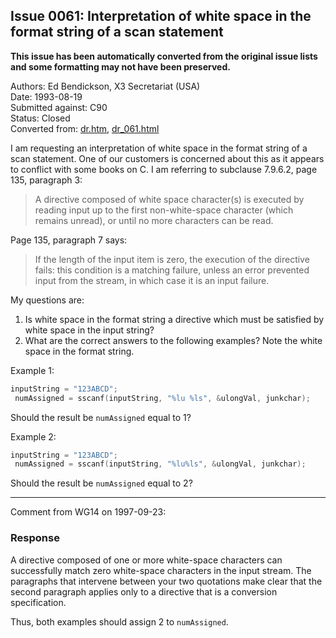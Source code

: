 ## Issue 0061: Interpretation of white space in the format string of a scan statement

**This issue has been automatically converted from the original issue lists and some formatting may not have been preserved.**

Authors: Ed Bendickson, X3 Secretariat (USA)  
Date: 1993-08-19  
Submitted against: C90  
Status: Closed  
Converted from: [dr.htm](https://www.open-std.org/jtc1/sc22/wg14/www/docs/dr.htm), [dr_061.html](https://www.open-std.org/jtc1/sc22/wg14/www/docs/dr_061.html)

I am requesting an interpretation of white space in the format string of a scan
statement. One of our customers is concerned about this as it appears to
conflict with some books on C. I am referring to subclause 7.9.6.2, page 135,
paragraph 3:

> A directive composed of white space character(s) is executed by reading input up
> to the first non-white-space character (which remains unread), or until no more
> characters can be read.

Page 135, paragraph 7 says:

> If the length of the input item is zero, the execution of the directive fails:
> this condition is a matching failure, unless an error prevented input from the
> stream, in which case it is an input failure.

My questions are:

1. Is white space in the format string a directive which must be satisfied by white space in the input string?
2. What are the correct answers to the following examples? Note the white space in the format string.

Example 1:

```c
inputString = "123ABCD";
 numAssigned = sscanf(inputString, "%lu %ls", &ulongVal, junkchar);
```

Should the result be `numAssigned` equal to 1?

Example 2:

```c
inputString = "123ABCD";
 numAssigned = sscanf(inputString, "%lu%ls", &ulongVal, junkchar);
```

Should the result be `numAssigned` equal to 2?

---

Comment from WG14 on 1997-09-23:

### Response

A directive composed of one or more white-space characters can successfully
match zero white-space characters in the input stream. The paragraphs that
intervene between your two quotations make clear that the second paragraph
applies only to a directive that is a conversion specification.

Thus, both examples should assign 2 to `numAssigned`.
